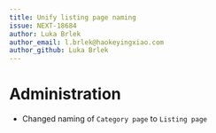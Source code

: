 ```yaml
---
title: Unify listing page naming
issue: NEXT-18684
author: Luka Brlek
author_email: l.brlek@haokeyingxiao.com
author_github: Luka Brlek
---
```

# Administration
* Changed naming of `Category page` to `Listing page`
